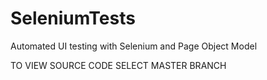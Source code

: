 # SeleniumTests
Automated UI testing with Selenium and Page Object Model

TO VIEW SOURCE CODE SELECT MASTER BRANCH
